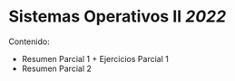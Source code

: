 # Sistemas Operativos II _2022_
Contenido:
- Resumen Parcial 1 + Ejercicios Parcial 1
- Resumen Parcial 2
